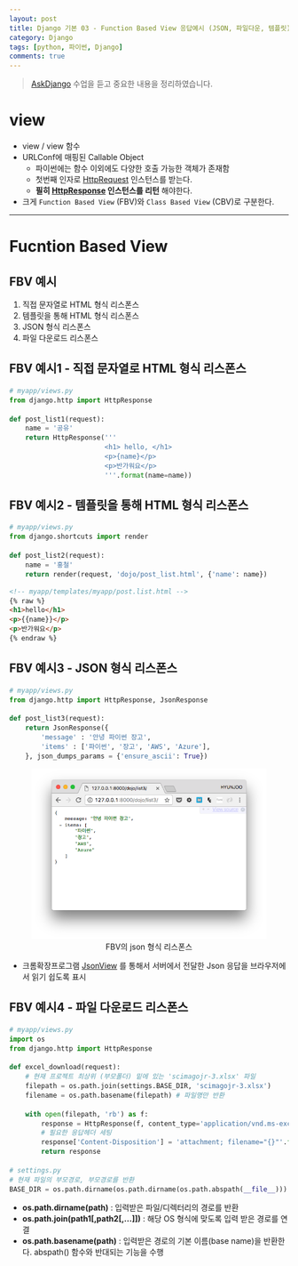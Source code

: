 ```yaml
---
layout: post
title: Django 기본 03 - Function Based View 응답예시 (JSON, 파일다운, 템플릿)
category: Django
tags: [python, 파이썬, Django]
comments: true
---
```

> [AskDjango](https://nomade.kr/vod/django) 수업을 듣고 중요한 내용을 정리하였습니다.

# view
- view / view 함수
- URLConf에 매핑된 Callable Object
  - 파이썬에는 함수 이외에도 다양한 호출 가능한 객체가 존재함
  - 첫번째 인자로 [HttpRequest](https://docs.djangoproject.com/en/1.10/ref/request-response/#django.http.HttpRequest) 인스턴스를 받는다.   
  - **필히 [HttpResponse](https://docs.djangoproject.com/en/1.10/ref/request-response/#django.http.HttpResponse) 인스턴스를 리턴** 해야한다.
- 크게 `Function Based View` (FBV)와 `Class Based View` (CBV)로 구분한다.


-----
# Fucntion Based View

## FBV 예시
1. 직접 문자열로 HTML 형식 리스폰스
2. 템플릿을 통해 HTML 형식 리스폰스
3. JSON 형식 리스폰스
4. 파일 다운로드 리스폰스

## FBV 예시1 - 직접 문자열로 HTML 형식 리스폰스

```python
# myapp/views.py
from django.http import HttpResponse

def post_list1(request):
    name = '공유'
    return HttpResponse('''
                        <h1> hello, </h1>
                        <p>{name}</p>
                        <p>반가워요</p>
                        '''.format(name=name))
```

## FBV 예시2 - 템플릿을 통해 HTML 형식 리스폰스

```python
# myapp/views.py
from django.shortcuts import render

def post_list2(request):
    name = '홍철'
    return render(request, 'dojo/post_list.html', {'name': name})
```

```html
<!-- myapp/templates/myapp/post.list.html -->
{% raw %}
<h1>hello</h1>
<p>{{name}}</p>
<p>반가워요</p>
{% endraw %}
```

## FBV 예시3 - JSON 형식 리스폰스

```python
# myapp/views.py
from django.http import HttpResponse, JsonResponse

def post_list3(request):
    return JsonResponse({
        'message' : '안녕 파이썬 장고',
        'items' : ['파이썬', '장고', 'AWS', 'Azure'],
    }, json_dumps_params = {'ensure_ascii': True})
```

<center>
<figure>
<img src="/assets/post-img/django/json.png" alt="views">
<figcaption>FBV의 json 형식 리스폰스</figcaption>
</figure>
</center>

- 크롬확장프로그램 [JsonView](https://chrome.google.com/webstore/detail/jsonview/chklaanhfefbnpoihckbnefhakgolnmc?hl=ko) 를 통해서 서버에서 전달한 Json 응답을 브라우저에서 읽기 쉽도록 표시

## FBV 예시4 - 파일 다운로드 리스폰스

```python
# myapp/views.py
import os
from django.http import HttpResponse

def excel_download(request):
    # 현재 프로젝트 최상위 (부모폴더) 밑에 있는 'scimagojr-3.xlsx' 파일
    filepath = os.path.join(settings.BASE_DIR, 'scimagojr-3.xlsx')
    filename = os.path.basename(filepath) # 파일명만 반환

    with open(filepath, 'rb') as f:
        response = HttpResponse(f, content_type='application/vnd.ms-excel')
        # 필요한 응답헤더 세팅
        response['Content-Disposition'] = 'attachment; filename="{}"'.format(filename)
        return response

# settings.py
# 현재 파일의 부모경로, 부모경로를 반환
BASE_DIR = os.path.dirname(os.path.dirname(os.path.abspath(__file__)))
```

- **os.path.dirname(path)** : 입력받은 파일/디렉터리의 경로를 반환
- **os.path.join(path1[,path2[,...]])** : 해당 OS 형식에 맞도록 입력 받은 경로를 연결
- **os.path.basename(path)** : 입력받은 경로의 기본 이름(base name)을 반환한다. abspath() 함수와 반대되는 기능을 수행
